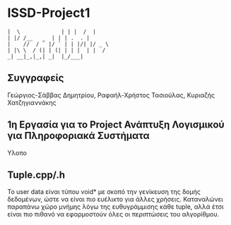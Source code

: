 # ISSD-Project1

```__                 __  
|  \             | | |  /  |
| |/ /__   _  | | | .  . |  
|    //  / ` |/ ` | | |/| |/ _ \
| |\ \  / (| | (| | | |  | |  /
_| __|_,|_,| _|  |_/___|
```

## Συγγραφείς 
Γεώργιος-Σάββας Δημητρίου, Ραφαήλ-Χρήστος Τασιούλας, Κυριαζής Χατζηγιαννάκης


## 1η Εργασία για το Project Ανάπτυξη Λογισμικού για Πληροφοριακά Συστήματα
Υλοπο

## Tuple.cpp/.h
Το user data είναι τύπου void* με σκοπό την γενίκευση της δομής δεδομένων, ώστε να είναι πιο ευέλικτο για άλλες χρήσεις. 
Καταναλώνει παραπάνω χώρο μνήμης λόγω της ευθυγράμμισης κάθε tuple, αλλά έτσι είναι πιο πιθανό να εφαρμοστούν όλες οι περιπτώσεις του αλγορίθμου.


